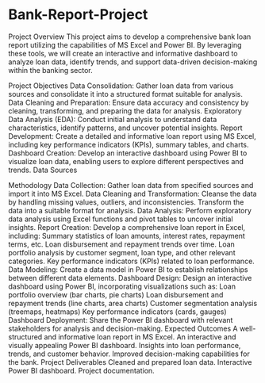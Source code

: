 # Bank-Report-Project

Project Overview
This project aims to develop a comprehensive bank loan report utilizing the capabilities of MS Excel and Power BI. By leveraging these tools, we will create an interactive and informative dashboard to analyze loan data, identify trends, and support data-driven decision-making within the banking sector.

Project Objectives
Data Consolidation: Gather loan data from various sources and consolidate it into a structured format suitable for analysis.
Data Cleaning and Preparation: Ensure data accuracy and consistency by cleaning, transforming, and preparing the data for analysis.
Exploratory Data Analysis (EDA): Conduct initial analysis to understand data characteristics, identify patterns, and uncover potential insights.
Report Development: Create a detailed and informative loan report using MS Excel, including key performance indicators (KPIs), summary tables, and charts.
Dashboard Creation: Develop an interactive dashboard using Power BI to visualize loan data, enabling users to explore different perspectives and trends.
Data Sources


Methodology
Data Collection: Gather loan data from specified sources and import it into MS Excel.
Data Cleaning and Transformation: Cleanse the data by handling missing values, outliers, and inconsistencies. Transform the data into a suitable format for analysis.
Data Analysis: Perform exploratory data analysis using Excel functions and pivot tables to uncover initial insights.
Report Creation: Develop a comprehensive loan report in Excel, including:
Summary statistics of loan amounts, interest rates, repayment terms, etc.
Loan disbursement and repayment trends over time.
Loan portfolio analysis by customer segment, loan type, and other relevant categories.
Key performance indicators (KPIs) related to loan performance.
Data Modeling: Create a data model in Power BI to establish relationships between different data elements.
Dashboard Design: Design an interactive dashboard using Power BI, incorporating visualizations such as:
Loan portfolio overview (bar charts, pie charts)
Loan disbursement and repayment trends (line charts, area charts)
Customer segmentation analysis (treemaps, heatmaps)
Key performance indicators (cards, gauges)
Dashboard Deployment: Share the Power BI dashboard with relevant stakeholders for analysis and decision-making.
Expected Outcomes
A well-structured and informative loan report in MS Excel.
An interactive and visually appealing Power BI dashboard.
Insights into loan performance, trends, and customer behavior.
Improved decision-making capabilities for the bank.
Project Deliverables
Cleaned and prepared loan data.
Interactive Power BI dashboard.
Project documentation.
